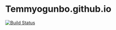 # Temmyogunbo.github.io
[![Build Status](https://travis-ci.org/Temmyogunbo/Temmyogunbo.github.io.svg?branch=feature2)](https://travis-ci.org/Temmyogunbo/Temmyogunbo.github.io)
